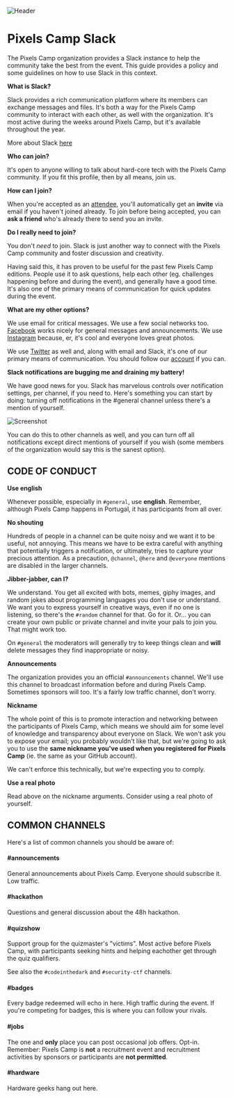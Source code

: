![Header](https://raw.githubusercontent.com/PixelsCamp/pixels_camp_2016/master/img/pxc_slack.png)

# Pixels Camp Slack

The Pixels Camp organization provides a Slack instance to help the community take the best from the event. This guide provides a policy and some guidelines on how to use Slack in this context.

**What is Slack?**

Slack provides a rich communication platform where its members can exchange messages and files. It's both a way for the Pixels Camp community to interact with each other, as well with the organization. It's most active during the weeks around Pixels Camp, but it's available throughout the year.

More about Slack [here][1]

**Who can join?**

It's open to anyone willing to talk about hard-core tech with the Pixels Camp community. If you fit this profile, then by all means, join us.

**How can I join?**

When you're accepted as an [attendee][5], you'll automatically get an **invite** via email if you haven't joined already. To join before being accepted, you can **ask a friend** who's already there to send you an invite.

**Do I really need to join?**

You don't _need_ to join. Slack is just another way to connect with the Pixels Camp community and foster discussion and creativity.

Having said this, it has proven to be useful for the past few Pixels Camp editions. People use it to ask questions, help each other (eg. challenges happening before and during the event), and generally have a good time. It's also one of the primary means of communication for quick updates during the event.

**What are my other options?**

We use email for critical messages. We use a few social networks too. [Facebook][4] works nicely for general messages and announcements. We use [Instagram][3] because, er, it's cool and everyone loves great photos.

We use [Twitter][2] as well and, along with email and Slack, it's one of our primary means of communication. You should follow our [account][2] if you can.

**Slack notifications are bugging me and draining my battery!**

We have good news for you. Slack has marvelous controls over notification settings, per channel, if you need to. Here's something you can start by doing: turning off notifications in the #general channel unless there's a mention of yourself.

![Screenshot](https://github.com/PixelsCamp/pixels_camp_2016/blob/master/img/slacksettings.png?raw=true)

You can do this to other channels as well, and you can turn off all notifications except direct mentions of yourself if you wish (some members of the organization would say this is the sanest option).

## CODE OF CONDUCT

**Use english**

Whenever possible, especially in `#general`, use **english**. Remember, although Pixels Camp happens in Portugal, it has participants from all over.

**No shouting**

Hundreds of people in a channel can be quite noisy and we want it to be useful, not annoying. This means we have to be extra careful with anything that potentially triggers a notification, or ultimately, tries to capture your precious attention. As a precaution, `@channel`, `@here` and `@everyone` mentions are disabled in the larger channels.

**Jibber-jabber, can I?**

We understand. You get all excited with bots, memes, giphy images, and random jokes about programming languages you don't use or understand. We want you to express yourself in creative ways, even if no one is listening, so there's the `#random` channel for that. Go for it. Or... you can create your own public or private channel and invite your pals to join you. That might work too.

On `#general` the moderators will generally try to keep things clean and **will** delete messages they find inappropriate or noisy.

**Announcements**

The organization provides you an official `#announcements` channel. We'll use this channel to broadcast information before and during Pixels Camp. Sometimes sponsors will too. It's a fairly low traffic channel, don't worry.

**Nickname**

The whole point of this is to promote interaction and networking between the participants of Pixels Camp, which means we should aim for some level of knowledge and transparency about everyone on Slack. We won't ask you to expose your email; you probably wouldn't like that, but we're going to ask you to use the **same nickname you've used when you registered for Pixels Camp** (ie. the same as your GitHub account). 

We can't enforce this technically, but we're expecting you to comply.

**Use a real photo**

Read above on the nickname arguments. Consider using a real photo of yourself.

## COMMON CHANNELS

Here's a list of common channels you should be aware of:

#### #announcements

General announcements about Pixels Camp. Everyone should subscribe it. Low traffic.

#### #hackathon

Questions and general discussion about the 48h hackathon.

#### #quizshow

Support group for the quizmaster's "victims". Most active before Pixels Camp, with participants seeking hints and helping eachother get through the quiz qualifiers.

See also the `#codeinthedark` and `#security-ctf` channels.

#### #badges

Every badge redeemed will echo in here. High traffic during the event. If you're competing for badges, this is where you can follow your rivals.

#### #jobs

The one and **only** place you can post occasional job offers. Opt-in. Remember: Pixels Camp is **not** a recruitment event and recruitment activities by sponsors or participants are **not permitted**.

#### #hardware

Hardware geeks hang out here.

[1]: https://slack.com/is
[2]: https://twitter.com/pixelscamp
[3]: https://www.instagram.com/pixelscamp/
[4]: https://www.facebook.com/pxlscmp/
[5]: https://pixels.camp/apply
